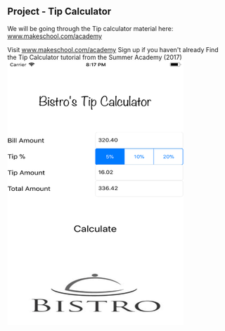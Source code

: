 ## Project - Tip Calculator

We will be going through the Tip calculator material here: www.makeschool.com/academy

Visit www.makeschool.com/academy
Sign up if you haven't already
Find the Tip Calculator tutorial from the Summer Academy (2017)
</br>
<img src="images\img1.png" width = 400 height = 600>

